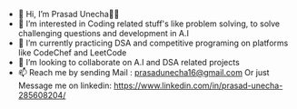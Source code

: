 - 👋 Hi, I’m Prasad Unecha🚩🙏
- 👀 I’m interested in Coding related stuff's like problem solving, to solve challenging questions and development in A.I
- 🌱 I’m currently practicing DSA and competitive programing on platforms like CodeChef and LeetCode
- 💞️ I’m looking to collaborate on A.I and DSA related projects
- 📫 Reach me by sending Mail : prasadunecha16@gmail.com Or just 
     Message me on linkedin: https://www.linkedin.com/in/prasad-unecha-285608204/

<!---
prasadunecha/prasadunecha is a ✨ special ✨ repository because its `README.md` (this file) appears on your GitHub profile.
You can click the Preview link to take a look at your changes.
--->
